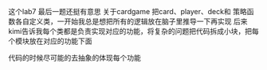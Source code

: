 这个lab7 最后一题还挺有意思 关于cardgame
把card、player、deck和 策略函数各自定义类，一开始我总是想把所有的逻辑放在脑子里推导一下再实现
后来kimi告诉我每个类都是负责实现对应的功能，将复杂的问题把代码拆成小块，把每个模块放在对应的功能下面

代码的时候尽可能的去抽象的体现每个功能
